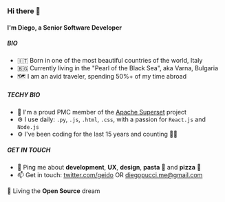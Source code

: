 ### Hi there 👋

#### I'm Diego, a Senior Software Developer

##### BIO

- 🇮🇹 Born in one of the most beautiful countries of the world, Italy
- 🇧🇬 Currently living in the "Pearl of the Black Sea", aka Varna, Bulgaria 
- 🗺 I am an avid traveler, spending 50%+ of my time abroad

##### TECHY BIO

- 🏢 I'm a proud PMC member of the [Apache Superset](https://github.com/apache/superset) project
- ⚙️ I use daily: `.py`, `.js`, `.html`, `.css`, with a passion for `React.js` and `Node.js`
- ⚙️ I've been coding for the last 15 years and counting 👨‍💻


##### GET IN TOUCH

- 💬 Ping me about **development**, **UX**, **design**, **pasta** 🍝 and **pizza** 🍕
- 📫 Get in touch: [twitter.com/geido](https://twitter.com/geido) OR diegopucci.me@gmail.com

🌱 Living the **Open Source** dream
